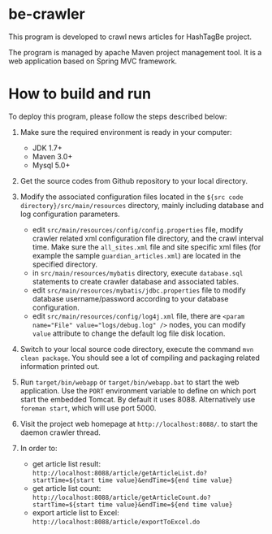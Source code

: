 # be-crawler

This program is developed to crawl news articles for HashTagBe project.

The program is managed by apache Maven project management tool.
It is a web application based on Spring MVC framework.

# How to build and run

To deploy this program, please follow the steps described below:

1. Make sure the required environment is ready in your computer:
   - JDK 1.7+
   - Maven 3.0+
   - Mysql 5.0+

2. Get the source codes from Github repository to your local directory.

3. Modify the associated configuration files located in the
   `${src code directory}/src/main/resources` directory, mainly including
   database and log configuration parameters.
   - edit `src/main/resources/config/config.properties` file, modify crawler
     related xml configuration file directory, and the crawl interval time.
     Make sure the `all_sites.xml` file and site specific xml files
     (for example the sample `guardian_articles.xml`) are located in
     the specified directory.
   - in `src/main/resources/mybatis` directory, execute `database.sql`
     statements to create crawler database and associated tables.
   - edit `src/main/resources/mybatis/jdbc.properties` file to modify
     database username/password according to your database configuration.
   - edit `src/main/resources/config/log4j.xml` file, there are
     `<param name="File" value="logs/debug.log" />` nodes, you can modify
     `value` attribute to change the default log file disk location.

4. Switch to your local source code directory, execute the command
   `mvn clean package`.
   You should see a lot of compiling and packaging related information
   printed out.

5. Run `target/bin/webapp` or `target/bin/webapp.bat` to start the web
   application. Use the `PORT` environment variable to define on which
   port start the embedded Tomcat. By default it uses 8088.
   Alternatively use `foreman start`, which will use port 5000.

6. Visit the project web homepage at `http://localhost:8088/`.
   to start the daemon crawler thread.

7. In order to:
   - get article list result:
   `http://localhost:8088/article/getArticleList.do?startTime=${start time value}&endTime=${end time value}`
   - get article list count:
   `http://localhost:8088/article/getArticleCount.do?startTime=${start time value}&endTime=${end time value}`
   - export article list to Excel:
   `http://localhost:8088/article/exportToExcel.do`
